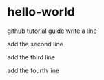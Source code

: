 # hello-world
github tutorial guide
write a line

add the second line

add the third line

add the fourth line
